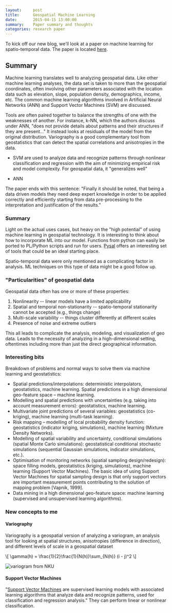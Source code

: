 ```yaml
---
layout:     post
title:      Geospatial Machine Learning
date:       2015-04-15 13:00:00
summary:    Paper summary and thoughts
categories: research paper
---
```


To kick off our new blog, we'll look at a paper on machine learning for spatio-temporal data. The paper is located [here](http://www.iemss.org/iemss2008/uploads/Main/S04-09-Kanevski_et_al-IEMSS2008.pdf).

## Summary

Machine learning translates well to analyzing geospatial data. Like other machine learning analyses, the data set is taken to more than the geospatial coordinates, often involving other parameters associated with the location data such as elevation, slope, population density, demographics, income, etc. The common machine learning algorithms involved in Artificial Neural Networks (ANN) and Support Vector Machines (SVM) are discussed.

Tools are often paired together to balance the strengths of one with the weaknesses of another. For instance, k-NN, which the authors discuss under ANN, "does not provide details about patterns and their structures if they are present..." It instead looks at residuals of the model from the original distribution. Variography is a good complementary tool from geostatistics that can detect the spatial correlations and anisotropies in the data.

+ SVM are used to analyze data and recognize patterns through nonlinear classification and regression with the aim of minimizing empirical risk and model complexity. For geospatial data, it "generalizes well"

+ ANN 

The paper ends with this sentence: "Finally it should be noted, that being a data driven models they need deep expert knowledge in order to be applied correctly and efficiently starting from data pre-processing to the interpretation and justification of the results."

### Summary
Light on the actual uses cases, but heavy on the "high potential" of using machine learning in geospatial technology. It is interesting to think about how to incorporate ML into our model. Functions from python can easily be ported to PL/Python scripts and run for users. [Pysal](https://pysal.readthedocs.org/en/latest/library/spreg/ml_lag_regimes.html) offers an interesting set of tools that could be an ideal starting place.

Spatio-temporal data were only mentioned as a complicating factor in analysis. ML techniques on this type of data might be a good follow up.

### "Particularities" of geospatial data

Geospatial data often has one or more of these properties:

1. Nonlinearity -- linear models have a limited applicability
2. Spatial and temporal non-stationarity -- spatio-temporal stationarity cannot be accepted (e.g., things change)
3. Multi-scale variability -- things cluster differently at different scales
4. Presence of noise and extreme outliers

This all leads to complicate the analysis, modeling, and visualization of geo data. Leads to the necessity of analyzing in a high-dimensional setting, oftentimes including more than just the direct geographical information.

### Interesting bits

Breakdown of problems and normal ways to solve them via machine learning and geostatistics:

+ Spatial predictions/interpolations: deterministic interpolators, geostatistics, machine learning. Spatial predictions in a high dimensional geo-feature space – machine learning.
+ Modelling and spatial predictions with uncertainties (e.g. taking into account measurement errors): geostatistics, machine learning.
+ Multivariate joint predictions of several variables: geostatistics (co-kriging), machine learning (multi-task learning).
+ Risk mapping – modelling of local probability density function: geostatistics (indicator kriging, simulations), machine learning (Mixture Density Networks).
+ Modelling of spatial variability and uncertainty, conditional simulations (spatial Monte Carlo simulations): geostatistical conditional stochastic simulations (sequential Gaussian simulations, indicator simulations, etc.).
+ Optimisation of monitoring networks (spatial sampling design/redesign): space filling models, geostatistics (kriging, simulations), machine learning (Support Vector Machines). The basic idea of using Support Vector Machines for spatial sampling design is that only support vectors are important measurement points contributing to the solution of mapping problem [Vapnik, 1999].
+ Data mining in a high dimensional geo-feature space: machine learning (supervised and unsupervised learning algorithms).

### New concepts to me

#### Variography

Variography is a geospatial version of analyzing a variogram, an analysis tool for looking at spatial structures, anisotropies (difference in direction), and different levels of scale in a geospatial dataset

\\[ \gamma(h) = \frac{1}{2}\frac{1}{N(h)}\sum_{N(h)} (i - j)^2 \\]

![variogram from NKU]({{site.baseurl}}/images/variogram.gif)

#### Support Vector Machines

"[Support Vector Machines](http://en.wikipedia.org/wiki/Support_vector_machine) are supervised learning models with associated learning algorithms that analyze data and recognize patterns, used for classification and regression analysis." They can perform linear or nonlinear classification.